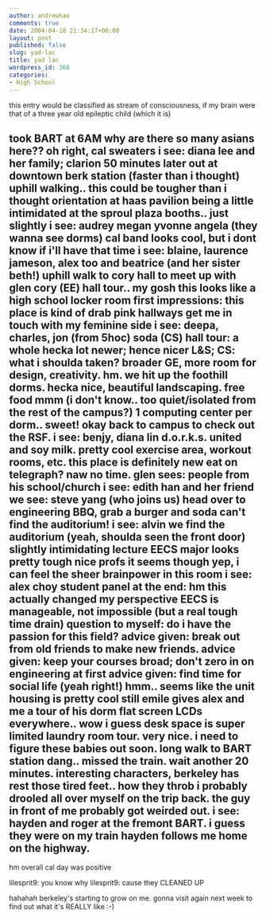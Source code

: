 ```yaml
---
author: andrewhao
comments: true
date: 2004-04-18 21:34:17+00:00
layout: post
published: false
slug: yad-lac
title: yad lac
wordpress_id: 368
categories:
- High School
---
```


this entry would be classified as stream of consciousness, if my brain were that of a three year old epileptic child (which it is)

took BART at 6AM
why are there so many asians here??
oh right, cal sweaters
i see: diana lee and her family; clarion
50 minutes later out at downtown berk station
(faster than i thought)
uphill walking.. this could be tougher than i thought
orientation at haas pavilion
being a little intimidated at the sproul plaza booths.. just slightly
i see: audrey megan yvonne angela (they wanna see dorms)
cal band looks cool, but i dont know if i'll have that time
i see: blaine, laurence
jameson, alex too
and beatrice (and her sister beth!)
uphill walk to cory hall to meet up with glen
cory (EE) hall tour.. my gosh this looks like a high school locker room
first impressions: this place is kind of drab
pink hallways get me in touch with my feminine side
i see: deepa, charles, jon (from 5hoc)
soda (CS) hall tour: a whole hecka lot newer; hence nicer
L&S; CS: what i shoulda taken? broader GE, more room for design, creativity. hm.
we hit up the foothill dorms. hecka nice, beautiful landscaping.
free food mmm
(i don't know.. too quiet/isolated from the rest of the campus?)
1 computing center per dorm.. sweet!
okay back to campus to check out the RSF.
i see: benjy, diana lin
d.o.r.k.s. united and soy milk.
pretty cool exercise area, workout rooms, etc.
this place is definitely new
eat on telegraph? naw no time.
glen sees: people from his school/church
i see: edith han and her friend
we see: steve yang (who joins us)
head over to engineering BBQ, grab a burger and soda
can't find the auditorium!
i see: alvin
we find the auditorium (yeah, shoulda seen the front door)
slightly intimidating lecture
EECS major looks pretty tough
nice profs it seems though
yep, i can feel the sheer brainpower in this room
i see: alex choy
student panel at the end: hm this actually changed my perspective
EECS is manageable, not impossible (but a real tough time drain)
question to myself: do i have the passion for this field?
advice given: break out from old friends to make new friends.
advice given: keep your courses broad; don't zero in on engineering at first
advice given: find time for social life (yeah right!)
hmm.. seems like the unit housing is pretty cool still
emile gives alex and me a tour of his dorm
flat screen LCDs everywhere.. wow i guess desk space is super limited
laundry room tour. very nice. i need to figure these babies out soon.
long walk to BART station
dang.. missed the train. wait another 20 minutes.
interesting characters, berkeley has
rest those tired feet.. how they throb
i probably drooled all over myself on the trip back. the guy in front of me probably got weirded out.
i see: hayden and roger at the fremont BART. i guess they were on my train
hayden follows me home on the highway.
---------------------
hm overall cal day was positive

lilesprit9: you know why
lilesprit9: cause they CLEANED UP

hahahah berkeley's starting to grow on me. gonna visit again next week to find out what it's REALLY like :-)
